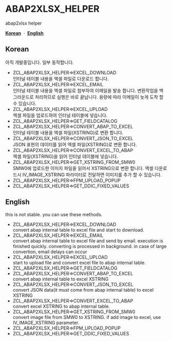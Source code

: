 # ABAP2XLSX_HELPER
abap2xlsx helper

[**Korean**](#korean)
&nbsp;·&nbsp;
[**English**](#english)

## Korean
아직 개발중입니다. 일부 동작합니다.
- ZCL_ABAP2XLSX_HELPER=>EXCEL_DOWNLOAD
<BR>인터널 테이블 내용을 엑셀 파일로 다운로드 합니다.<BR>
- ZCL_ABAP2XLSX_HELPER=>EXCEL_EMAIL
<BR>인터널 테이블 내용을 엑셀 파일로 첨부하여 이메일을 발송 합니다. 변환작업을 백그라운드로 처리하므로 실행은 바로 끝납니다. 용량에 따라 이메일이 늦게 도착 할 수 있습니다.<BR>
- ZCL_ABAP2XLSX_HELPER=>EXCEL_UPLOAD
<BR>엑셀 파일을 업로드하여 인터널 테이블에 넣습니다.<BR>
- ZCL_ABAP2XLSX_HELPER=>GET_FIELDCATALOG
- ZCL_ABAP2XLSX_HELPER=>CONVERT_ABAP_TO_EXCEL
<BR>인터널 테이블 내용을 엑셀 파일(XSTRING)로 변환 합니다.<BR>
- ZCL_ABAP2XLSX_HELPER=>CONVERT_JSON_TO_EXCEL
<BR>JSON 표현의 데이터를 읽어 엑셀 파일(XSTRING)로 변환 합니다.<BR>
- ZCL_ABAP2XLSX_HELPER=>CONVERT_EXCEL_TO_ABAP
<BR>엑셀 파일(XSTRING)을 읽어 인터널 테이블에 넣습니다.<BR>
- ZCL_ABAP2XLSX_HELPER=>GET_XSTRING_FROM_SMW0
<BR>SMW0에 업로드한 이미지 파일을 읽어서 XSTRING으로 변환 합니다. 엑셀 다운로드시 IV_IMAGE_XSTRING 파라미터로 전달하면 이미지를 추가 할 수 있습니다.<BR>
- ZCL_ABAP2XLSX_HELPER=>FPM_UPLOAD_POPUP
- ZCL_ABAP2XLSX_HELPER=>GET_DDIC_FIXED_VALUES

## English
this is not stable. you can use these methods.
- ZCL_ABAP2XLSX_HELPER=>EXCEL_DOWNLOAD
<BR>convert abap internal table to excel file and start to download.<BR>
- ZCL_ABAP2XLSX_HELPER=>EXCEL_EMAIL
<BR>convert abap internal table to excel file and send by email. execution is finished quickly. converting is processed in background. in case of large convertion, email delays can occur<BR>
- ZCL_ABAP2XLSX_HELPER=>EXCEL_UPLOAD
<BR>start to upload file and convert excel file to abap internal table.<BR>
- ZCL_ABAP2XLSX_HELPER=>GET_FIELDCATALOG
- ZCL_ABAP2XLSX_HELPER=>CONVERT_ABAP_TO_EXCEL
<BR>convert abap internal table to excel XSTRING<BR>
- ZCL_ABAP2XLSX_HELPER=>CONVERT_JSON_TO_EXCEL
<BR>convert JSON data(it must come from abap internal table) to excel XSTRING<BR>
- ZCL_ABAP2XLSX_HELPER=>CONVERT_EXCEL_TO_ABAP
<BR>convert excel XSTRING to abap internal table.<BR>
- ZCL_ABAP2XLSX_HELPER=>GET_XSTRING_FROM_SMW0
<BR>convert image file from SMW0 to XSTRING. if add image to excel, use IV_IMAGE_XSTRING parameter.<BR>
- ZCL_ABAP2XLSX_HELPER=>FPM_UPLOAD_POPUP
- ZCL_ABAP2XLSX_HELPER=>GET_DDIC_FIXED_VALUES
